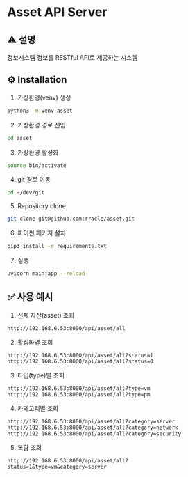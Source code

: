 # Asset API Server

## ⚠️  **설명**
정보시스템 정보를 RESTful API로 제공하는 시스템

## ⚙️  Installation

1. 가상환경(venv) 생성
```bash
python3 -m venv asset
```
2. 가상환경 경로 진입
```bash
cd asset
```
3. 가상환경 활성화
```bash
source bin/activate
```
4. git 경로 이동
```bash
cd ~/dev/git
```
5. Repository clone
```bash
git clone git@github.com:rracle/asset.git
```
6. 파이썬 패키지 설치
```bash
pip3 install -r requirements.txt
```
7. 실행
```bash
uvicorn main:app --reload
```
## ✅ 사용 예시
1. 전체 자산(asset) 조회
```http
http://192.168.6.53:8000/api/asset/all
```
2. 활성화별 조회
```http
http://192.168.6.53:8000/api/asset/all?status=1
http://192.168.6.53:8000/api/asset/all?status=0
```
3. 타입(type)별 조회
```http
http://192.168.6.53:8000/api/asset/all?type=vm
http://192.168.6.53:8000/api/asset/all?type=pm
```
4. 카테고리별 조회
```http
http://192.168.6.53:8000/api/asset/all?category=server
http://192.168.6.53:8000/api/asset/all?category=network
http://192.168.6.53:8000/api/asset/all?category=security
```
5. 복합 조회
```http
http://192.168.6.53:8000/api/asset/all?status=1&type=vm&category=server
```
